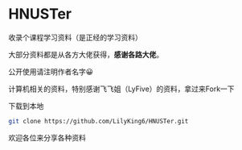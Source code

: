 # HNUSTer
收录个课程学习资料（是正经的学习资料）<br>

大部分资料都是从各方大佬获得，**感谢各路大佬**。

公开使用请注明作者名字😀

计算机相关的资料，特别感谢飞飞姐（LyFive）的资料，拿过来Fork一下

下载到本地
```bash
git clone https://github.com/LilyKing6/HNUSTer.git
```
欢迎各位来分享各种资料
